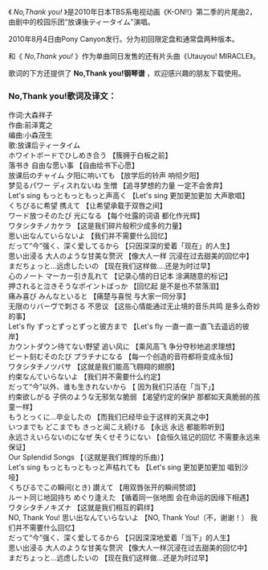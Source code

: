 

《 _No,Thank you!_ 》是2010年日本TBS系电视动画《K-ON!!》第二季的片尾曲2，由剧中的校园乐团“放课後ティータイム”演唱。  
  
2010年8月4日由Pony Canyon发行。分为初回限定盘和通常盘两种版本。  
  
和《 _No,Thank you!_ 》作为单曲同日发售的还有片头曲《Utauyou! MIRACLE》。  
  
歌词的下方还提供了 **No,Thank you!钢琴谱** ，欢迎感兴趣的朋友下载使用。

### No,Thank you!歌词及译文：

作词:大森祥子  
作曲:前泽寛之  
编曲:小森茂生  
歌:放课后ティータイム  
ホワイトボードでひしめき合う 【簇拥于白板之前】  
落书き 自由な愿い事 【自由绘书下心愿】  
放课后のチャイム 夕阳に响いても 【放学后的铃声 响彻夕阳】  
梦见るパワー ディスれないね 生憎 【追寻梦想的力量 一定不会舍弃】  
Let's sing もっともっともっと声高く 【Let's sing 更加更加更加 大声歌唱】  
くちびるに希望 携えて 【让希望承载于双唇之间】  
ワード放つそのたび 光になる 【每个吐露的词语 都化作光辉】  
ワタシタチノカケラ 【这是我们碎片般积少成多的力量】  
思い出なんていらないよ 【我们并不需要什么回忆】  
だって“今”强く、深く爱してるから 【只因深深的爱着「现在」的人生】  
思い出浸る 大人のような甘美な赘沢 【像大人一样 沉浸在过去甜美的回忆中】  
まだちょっと…远虑したいの 【现在我们这样做….还是为时过早】  
心のノート マーカー引き乱れて 【记录心情的日记本 涂满随意的标记】  
押されると泣きそうなポイントばっか 【回忆起 是不是也不禁落泪】  
痛み喜び みんなといると 【痛楚与喜悦 与大家一同分享】  
无限のリバーヴで刺さる 不思议 【这些心情能通过无止境的音乐共鸣 是多么奇妙的事】  
Let's fly ずっとずっとずっと彼方まで 【Let's fly 一直一直一直飞去遥远的彼岸】  
カウントダウン待てない野望 追い风に 【乘风高飞 争分夺秒地追求理想】  
ビート刻むそのたび プラチナになる 【每一个创造的音符都将变成永恒】  
ワタシタチノツバサ 【这就是我们能高飞翱翔的翅膀】  
约束なんていらないよ 【我们并不需要什么约定】  
だって“今”以外、谁も生きれないから 【 因为我们只活在「当下」】  
约束欲しがる 子供のような无邪気な脆弱 【渴望约定的保护 那都如天真脆弱的孩童一样】  
もうとっくに…卒业したの 【而我们已经毕业于这样的天真之中】  
いつまでも どこまでも きっと闻こえ続ける 【永远 永远 都能聆听到】  
永远さえいらないのになぜ 失くせそうにない 【会恒久铭记的回忆 不需要永远来保证】  
Our Splendid Songs 【（这就是我们辉煌的乐曲）】  
Let's sing もっともっともっと声枯れても 【Let's sing 更加更加更加 唱到沙哑】  
くちびるでこの瞬间(とき) 讃えて 【用双唇张开的瞬间赞颂】  
ルート同じ地図持ち めぐり逢えた 【循着同一张地图 会在命运的因缘下相遇】  
ワタシタチノキズナ 【这就是我们相互的羁绊】  
NO, Thank You! 思い出なんていらないよ 【NO, Thank You!（不，谢谢！） 我们并不需要什么回忆】  
だって“今”强く、深く爱してるから 【只因深深地爱着「当下」的人生】  
思い出浸る 大人のような甘美な赘沢 【像大人一样沉浸在过去甜美的回忆中】  
まだちょっと…远虑したいの 【现在我们这样做…还是为时过早】

